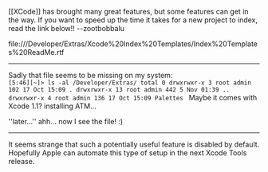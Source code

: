 

[[XCode]] has brought many great features, but some features can get in the way. If you want to speed up the time it takes for a new project to index, read the link below!! --zootbobbalu

file:///Developer/Extras/Xcode%20Index%20Templates/Index%20Templates%20ReadMe.rtf 

----

Sadly that file seems to be missing on my system:
<code>
[5:46][~]> ls -al /Developer/Extras/
total 0
drwxrwxr-x   3 root  admin  102 17 Oct 15:09 .
drwxrwxr-x  13 root  admin  442  5 Nov 01:39 ..
drwxrwxr-x   4 root  admin  136 17 Oct 15:09 Palettes
</code>
Maybe it comes with Xcode 1.1? installing ATM...

''later...'' ahh... now I see the file! :)

----

It seems strange that such a potentially useful feature is disabled by default. Hopefully Apple can automate this type of setup in the next Xcode Tools release.